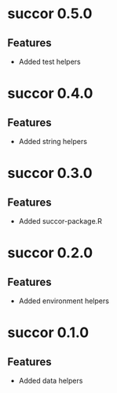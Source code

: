 # succor 0.5.0

## Features

- Added test helpers

# succor 0.4.0

## Features

- Added string helpers

# succor 0.3.0

## Features

- Added succor-package.R

# succor 0.2.0

## Features

- Added environment helpers

# succor 0.1.0

## Features

- Added data helpers

